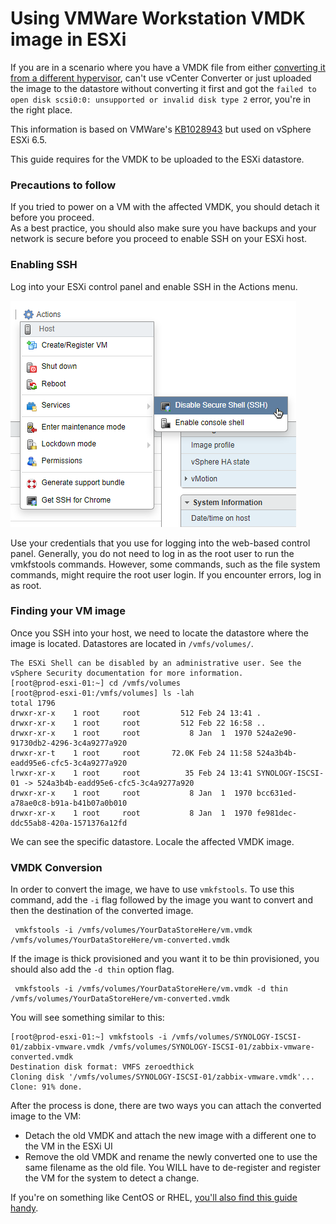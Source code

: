 # Using VMWare Workstation VMDK image in ESXi

If you are in a scenario where you have a VMDK file from either [converting it from a different hypervisor](/vhd-2-vmdk), can't use vCenter Converter or just uploaded the image to the datastore without converting it first and got the `failed to open disk scsi0:0: unsupported or invalid disk type 2` error, you're in the right place.  

This information is based on VMWare's [KB1028943](https://kb.vmware.com/s/article/1028943) but used on vSphere ESXi 6.5.  

This guide requires for the VMDK to be uploaded to the ESXi datastore.

### Precautions to follow

If you tried to power on a VM with the affected VMDK, you should detach it before you proceed.   
As a best practice, you should also make sure you have backups and your network is secure before you proceed to enable SSH on your ESXi host. 

### Enabling SSH

Log into your ESXi control panel and enable SSH in the Actions menu.

![](/img/chrome_2020-02-24_13-05-39.png)

Use your credentials that you use for logging into the web-based control panel. Generally, you do not need to log in as the root user to run the vmkfstools commands. However, some commands, such as the file system commands, might require the root user login. If you encounter errors, log in as root.

### Finding your VM image

Once you SSH into your host, we need to locate the datastore where the image is located. Datastores are located in `/vmfs/volumes/`.

```
The ESXi Shell can be disabled by an administrative user. See the
vSphere Security documentation for more information.
[root@prod-esxi-01:~] cd /vmfs/volumes
[root@prod-esxi-01:/vmfs/volumes] ls -lah
total 1796
drwxr-xr-x    1 root     root         512 Feb 24 13:41 .
drwxr-xr-x    1 root     root         512 Feb 22 16:58 ..
drwxr-xr-x    1 root     root           8 Jan  1  1970 524a2e90-91730db2-4296-3c4a9277a920
drwxr-xr-t    1 root     root       72.0K Feb 24 11:58 524a3b4b-eadd95e6-cfc5-3c4a9277a920
lrwxr-xr-x    1 root     root          35 Feb 24 13:41 SYNOLOGY-ISCSI-01 -> 524a3b4b-eadd95e6-cfc5-3c4a9277a920
drwxr-xr-x    1 root     root           8 Jan  1  1970 bcc631ed-a78ae0c8-b91a-b41b07a0b010
drwxr-xr-x    1 root     root           8 Jan  1  1970 fe981dec-ddc55ab8-420a-1571376a12fd
```

We can see the specific datastore. Locale the affected VMDK image.

### VMDK Conversion

In order to convert the image, we have to use `vmkfstools`. To use this command, add the `-i` flag followed by the image you want to convert and then the destination of the converted image.

```
 vmkfstools -i /vmfs/volumes/YourDataStoreHere/vm.vmdk /vmfs/volumes/YourDataStoreHere/vm-converted.vmdk
```

If the image is thick provisioned and you want it to be thin provisioned, you should also add the `-d thin` option flag.  


```
 vmkfstools -i /vmfs/volumes/YourDataStoreHere/vm.vmdk -d thin /vmfs/volumes/YourDataStoreHere/vm-converted.vmdk
```

You will see something similar to this:

```
[root@prod-esxi-01:~] vmkfstools -i /vmfs/volumes/SYNOLOGY-ISCSI-01/zabbix-vmware.vmdk /vmfs/volumes/SYNOLOGY-ISCSI-01/zabbix-vmware-converted.vmdk
Destination disk format: VMFS zeroedthick
Cloning disk '/vmfs/volumes/SYNOLOGY-ISCSI-01/zabbix-vmware.vmdk'...
Clone: 91% done.
```

After the process is done, there are two ways you can attach the converted image to the VM:
* Detach the old VMDK and attach the new image with a different one to the VM in the ESXi UI
* Remove the old VMDK and rename the newly converted one to use the same filename as the old file. You WILL have to de-register and register the VM for the system to detect a change.  


If you're on something like CentOS or RHEL, [you'll also find this guide handy](/rebuild-initramfs-centos).
